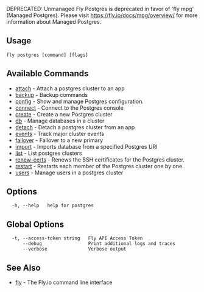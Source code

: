 DEPRECATED: Unmanaged Fly Postgres is deprecated in favor of 'fly mpg' (Managed Postgres).
Please visit https://fly.io/docs/mpg/overview/ for more information about Managed Postgres.


## Usage
~~~
fly postgres [command] [flags]
~~~

## Available Commands
* [attach](/docs/flyctl/postgres-attach/)	 - Attach a postgres cluster to an app
* [backup](/docs/flyctl/postgres-backup/)	 - Backup commands
* [config](/docs/flyctl/postgres-config/)	 - Show and manage Postgres configuration.
* [connect](/docs/flyctl/postgres-connect/)	 - Connect to the Postgres console
* [create](/docs/flyctl/postgres-create/)	 - Create a new Postgres cluster
* [db](/docs/flyctl/postgres-db/)	 - Manage databases in a cluster
* [detach](/docs/flyctl/postgres-detach/)	 - Detach a postgres cluster from an app
* [events](/docs/flyctl/postgres-events/)	 - Track major cluster events
* [failover](/docs/flyctl/postgres-failover/)	 - Failover to a new primary
* [import](/docs/flyctl/postgres-import/)	 - Imports database from a specified Postgres URI
* [list](/docs/flyctl/postgres-list/)	 - List postgres clusters
* [renew-certs](/docs/flyctl/postgres-renew-certs/)	 - Renews the SSH certificates for the Postgres cluster.
* [restart](/docs/flyctl/postgres-restart/)	 - Restarts each member of the Postgres cluster one by one.
* [users](/docs/flyctl/postgres-users/)	 - Manage users in a postgres cluster

## Options

~~~
  -h, --help   help for postgres
~~~

## Global Options

~~~
  -t, --access-token string   Fly API Access Token
      --debug                 Print additional logs and traces
      --verbose               Verbose output
~~~

## See Also

* [fly](/docs/flyctl/help/)	 - The Fly.io command line interface

